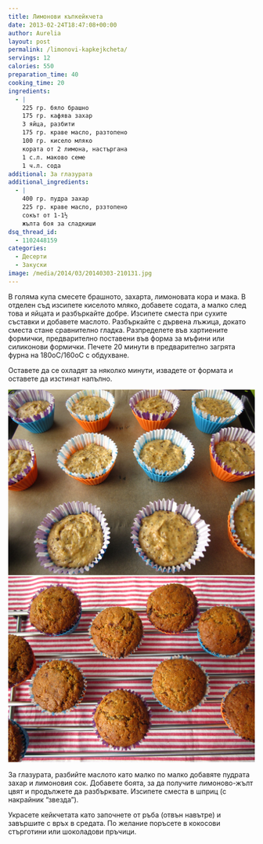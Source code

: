 ```yaml
---
title: Лимонови къпкейкчета
date: 2013-02-24T18:47:08+00:00
author: Aurelia
layout: post
permalink: /limonovi-kapkejkcheta/
servings: 12
calories: 550
preparation_time: 40
cooking_time: 20
ingredients:
  - |
    225 гр. бяло брашно
    175 гр. кафява захар
    3 яйца, разбити
    175 гр. краве масло, разтопено
    100 гр. кисело мляко
    кората от 2 лимона, настъргана
    1 с.л. маково семе
    1 ч.л. сода
additional: За глазурата
additional_ingredients:
  - |
    400 гр. пудра захар
    225 гр. краве масло, рззтопено
    сокът от 1-1½
    жълта боя за сладкиши
dsq_thread_id:
  - 1102448159
categories:
  - Десерти
  - Закуски
image: /media/2014/03/20140303-210131.jpg
---
```

В голяма купа смесете брашното, захарта, лимоновата кора и мака. В отделен съд изсипете киселото мляко, добавете содата, а малко след това и яйцата и разбъркайте добре. Изсипете сместа при сухите съставки и добавете маслото. Разбъркайте с дървена лъжица, докато сместа стане сравнително гладка. Разпределете във хартиените формички, предварително поставени във форма за мъфини или силиконови формички. Печете 20 минути в предварително загрята фурна на 180оС/160оС с обдухване.
  
Оставете да се охладят за няколко минути, извадете от формата и оставете да изстинат напълно.
  
<img src="/media/2013/02/IMG_9309.jpg" class="alignleft" />
<img src="/media/2013/02/IMG_9310.jpg" class="alignright" />
  
За глазурата, разбийте маслото като малко по малко добавяте пудрата захар и лимоновия сок. Добавете боята, за да получите лимоново-жълт цвят и продължете да разбърквате. Изсипете сместа в шприц (с накрайник &#8220;звезда&#8221;).
  
Украсете кейкчетата като започнете от ръба (отвън навътре) и завършите с връх в средата. По желание поръсете в кокосови стърготини или шоколадови пръчици.